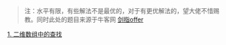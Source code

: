 > 注：水平有限，有些解法不是最优的，对于有更优解法的，望大佬不惜赐教。同时此处的题目来源于牛客网 [剑指offer](https://www.nowcoder.com/ta/coding-interviews?page=1)

[1. 二维数组中的查找](1.二维数组中的查找.md)<br>
